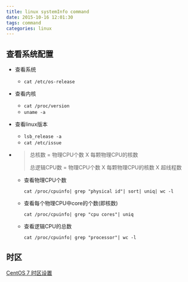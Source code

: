 ```yaml
---
title: linux systemInfo command
date: 2015-10-16 12:01:30
tags: command
categories: linux
---
```


## 查看系统配置

- 查看系统
  
  - `cat /etc/os-release`

- 查看内核
  
  - `cat /proc/version`
  - `uname -a`

- 查看linux版本
  
  - `lsb_release -a`
  - `cat /etc/issue`

- > 总核数 = 物理CPU个数 X 每颗物理CPU的核数 
  > 
  > 总逻辑CPU数 = 物理CPU个数 X 每颗物理CPU的核数 X 超线程数
  
  - 查看物理CPU个数
    
    ```shell
    cat /proc/cpuinfo| grep "physical id"| sort| uniq| wc -l
    ```
  
  - 查看每个物理CPU中core的个数(即核数)
    
    ```shell
    cat /proc/cpuinfo| grep "cpu cores"| uniq
    ```
  
  - 查看逻辑CPU的总数
    
    ```shell
    cat /proc/cpuinfo| grep "processor"| wc -l
    ```

## 时区

[CentOS 7 时区设置](https://www.cnblogs.com/zhangeamon/p/5500744.html)
